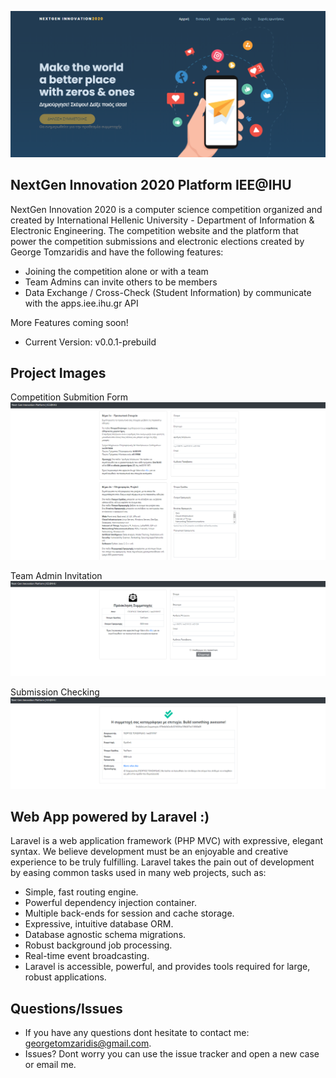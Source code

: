 

<p align="center">
<a href="http://competition.iee.ihu.gr/"><img src="https://github.com/georgetomzaridis/nextgen-innovation-platform-iee-ihu/blob/master/GITHUB_IMAGES/project_preview.png?raw=true" alt="Build Status"></a>
</p>

## NextGen Innovation 2020 Platform IEE@IHU

NextGen Innovation 2020 is a computer science competition organized and created by International Hellenic University - Department of Information & Electronic Engineering. The competition website and the platform that power the competition submissions and electronic elections created by George Tomzaridis and have the following features:

- Joining the competition alone or with a team
- Team Admins can invite others to be members
- Data Exchange / Cross-Check (Student Information) by communicate with the apps.iee.ihu.gr API

More Features coming soon!
* Current Version: v0.0.1-prebuild

## Project Images

Competition Submition Form
<img src="https://github.com/georgetomzaridis/nextgen-innovation-platform-iee-ihu/blob/master/GITHUB_IMAGES/join_competition.png?raw=true" alt="Build Status">

Team Admin Invitation
<img src="https://github.com/georgetomzaridis/nextgen-innovation-platform-iee-ihu/blob/master/GITHUB_IMAGES/team_invite.png?raw=true" alt="Build Status">

Submission Checking
<img src="https://github.com/georgetomzaridis/nextgen-innovation-platform-iee-ihu/blob/master/GITHUB_IMAGES/success_submit.png?raw=true" alt="Build Status">

## Web App powered by Laravel :)

Laravel is a web application framework (PHP MVC) with expressive, elegant syntax. We believe development must be an enjoyable and creative experience to be truly fulfilling. Laravel takes the pain out of development by easing common tasks used in many web projects, such as:

- Simple, fast routing engine.
- Powerful dependency injection container.
- Multiple back-ends for session and cache storage.
- Expressive, intuitive database ORM.
- Database agnostic schema migrations.
- Robust background job processing.
- Real-time event broadcasting.
- Laravel is accessible, powerful, and provides tools required for large, robust applications.


## Questions/Issues

- If you have any questions dont hesitate to contact me: georgetomzaridis@gmail.com.
- Issues? Dont worry you can use the issue tracker and open a new case or email me.


